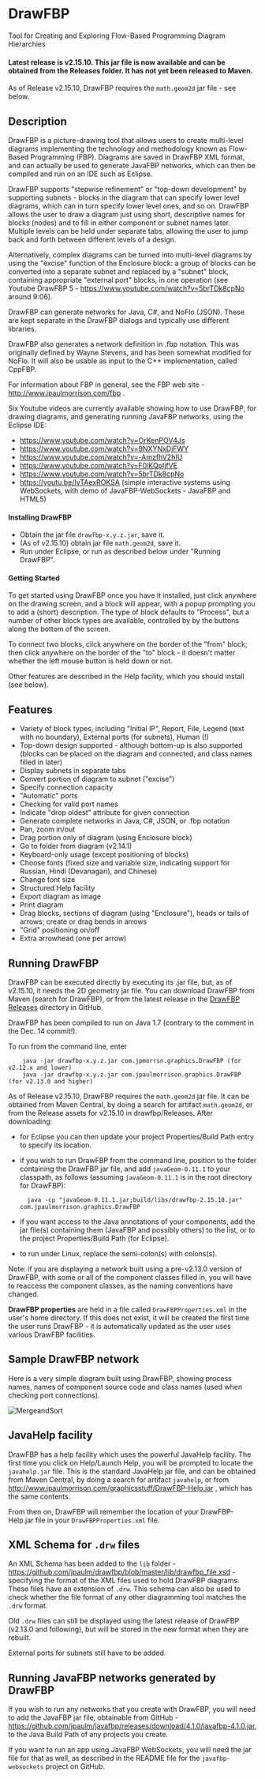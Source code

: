 DrawFBP
=======

Tool for Creating and Exploring Flow-Based Programming Diagram Hierarchies

#### Latest release is v2.15.10.  This jar file is now available and can be obtained from the Releases folder.  It has not yet been released to Maven.

As of Release v2.15.10, DrawFBP requires the `math.geom2d` jar file - see below.

Description
-----------

DrawFBP is a picture-drawing tool that allows users to create multi-level diagrams implementing the technology and methodology known as Flow-Based Programming (FBP).  Diagrams are saved in DrawFBP XML format, and can actually be used to generate JavaFBP networks, which can then be compiled and run on an IDE such as Eclipse.

DrawFBP supports "stepwise refinement" or "top-down development" by supporting subnets - blocks in the diagram that can specify lower level diagrams, which can in turn specify lower level ones, and so on.  DrawFBP allows the user to draw a diagram just using short, descriptive names for blocks (nodes) and to fill in either component or subnet names later.  Multiple levels can be held under separate tabs, allowing the user to jump back and forth between different levels of a design.

Alternatively, complex diagrams can be turned into multi-level diagrams by using the "excise" function of the Enclosure block: a group of blocks can be converted into a separate subnet and replaced by a "subnet" block, containing appropriate "external port" blocks, in one operation (see Youtube DrawFBP 5 - https://www.youtube.com/watch?v=5brTDk8cpNo around 9:06).  

DrawFBP can generate networks for Java, C#, and NoFlo (JSON).  These are kept separate in the DrawFBP dialogs and typically use different libraries.

DrawFBP also generates a network definition in .fbp notation.  This was originally defined by Wayne Stevens, and has been somewhat modified for NoFlo.  It will also be usable as input to the C++ implementation, called CppFBP. 

For information about FBP in general, see the FBP web site - http://www.jpaulmorrison.com/fbp . 

Six Youtube videos are currently available showing how to use DrawFBP, for drawing diagrams, and generating running JavaFBP networks, using the Eclipse IDE:

- https://www.youtube.com/watch?v=OrKenPOV4Js
- https://www.youtube.com/watch?v=9NXYNxDjFWY
- https://www.youtube.com/watch?v=-AmzfhV2hIU
- https://www.youtube.com/watch?v=F0lKQpIjfVE
- https://www.youtube.com/watch?v=5brTDk8cpNo
- https://youtu.be/IvTAexROKSA  (simple interactive systems using WebSockets, with demo of JavaFBP-WebSockets - JavaFBP and HTML5)

#### Installing DrawFBP

- Obtain the jar file `drawfbp-x.y.z.jar`, save it.
- (As of v2.15.10) obtain jar file `math.geom2d`, save it.
- Run under Eclipse, or run as described below under "Running DrawFBP".

#### Getting Started

To get started using DrawFBP once you have it installed, just click anywhere on the drawing screen, and a block will appear, with a popup prompting you to add a (short) description.  The type of block defaults to "Process", but a number of other block types are available, controlled by by the buttons along the bottom of the screen.

To connect two blocks, click anywhere on the border of the "from" block; then click anywhere on the border of the "to" block - it doesn't matter whether the left mouse button is held down or not. 

Other features are described in the Help facility, which you should install (see below).


Features
----

- Variety of block types, including "Initial IP", Report, File, Legend (text with no boundary), External ports (for subnets), Human (!)
- Top-down design supported - although bottom-up is also supported (blocks can be placed on the diagram and connected, and class names filled in later)
- Display subnets in separate tabs
- Convert portion of diagram to subnet ("excise")
- Specify connection capacity
- "Automatic" ports
- Checking for valid port names
- Indicate "drop oldest" attribute for given connection
- Generate complete networks in Java, C#, JSON, or .fbp notation
- Pan, zoom in/out
- Drag portion only of diagram (using Enclosure block)
- Go to folder from diagram (v2.14.1)
- Keyboard-only usage (except positioning of blocks)
- Choose fonts (fixed size and variable size, indicating support for Russian, Hindi (Devanagari), and Chinese)
- Change font size 
- Structured Help facility
- Export diagram as image
- Print diagram
- Drag blocks, sections of diagram (using "Enclosure"), heads or tails of arrows; create or drag bends in arrows
- "Grid" positioning on/off
- Extra arrowhead (one per arrow)


Running DrawFBP
----

DrawFBP can be executed directly by executing its .jar file, but, as of v2.15.10, it needs the 2D geometry jar file.  You can download DrawFBP from Maven (search for DrawFBP), or from the latest release in the <a href="https://github.com/jpaulm/drawfbp/releases">DrawFBP Releases</a> directory in GitHub. 

DrawFBP has been compiled to run on Java 1.7 (contrary to the comment in the Dec. 14 commit!).

To run from the command line, enter 

        java -jar drawfbp-x.y.z.jar com.jpmorrsn.graphics.DrawFBP (for v2.12.x and lower)
        java -jar drawfbp-x.y.z.jar com.jpaulmorrison.graphics.DrawFBP (for v2.13.0 and higher)

As of Release v2.15.10, DrawFBP requires the `math.geom2d` jar file.  It can be obtained from Maven Central, by doing a search for artifact `math.geom2d`, or from the Release assets for v2.15.10 in drawfbp/Releases.  After downloading:

- for Eclipse you can then update your project Properties/Build Path entry to specify its location.

- if you wish to run DrawFBP from the command line, position to the folder containing the DrawFBP jar file, and add `javaGeom-0.11.1` to your classpath, as follows (assuming `javaGeom-0.11.1` is in the root directory for DrawFBP):    

        java -cp "javaGeom-0.11.1.jar;build/libs/drawfbp-2.15.10.jar" com.jpaulmorrison.graphics.DrawFBP
        
- if you want access to the Java annotations of your components, add the jar file(s) containing them (JavaFBP and possibly others) to the list, or to the project Properties/Build Path (for Eclipse). 

- to run under Linux, replace the semi-colon(s) with colons(s).        
    
Note: if you are displaying a network built using a pre-v2.13.0 version of DrawFBP, with some or all of the component classes filled in, you will have to reaccess the component classes, as the naming conventions have changed.

**DrawFBP properties** are held in a file called <code>DrawFBPProperties.xml</code> in the user's home directory.  If this does not exist, it will be created the first time the user runs DrawFBP - it is automatically updated as the user uses various DrawFBP facilities.

Sample DrawFBP network
---

Here is a very simple diagram built using DrawFBP, showing process names, names of component source code and class names (used when checking port connections).

![MergeandSort](https://github.com/jpaulm/drawfbp/blob/master/docs/MergeandSort.png "Simple Network Diagram")

JavaHelp facility
---

DrawFBP has a help facility which uses the powerful JavaHelp facility.  The first time you click on Help/Launch Help, you will be prompted to locate the `javahelp.jar` file.  This is the standard JavaHelp jar file, and can be obtained from Maven Central, by doing a search for artifact `javahelp`, or from http://www.jpaulmorrison.com/graphicsstuff/DrawFBP-Help.jar , which has the same contents.

From then on, DrawFBP will remember the location of your DrawFBP-Help.jar file in your `DrawFBPProperties.xml` file.

XML Schema for `.drw` files
---

An XML Schema has been added to the `lib` folder - https://github.com/jpaulm/drawfbp/blob/master/lib/drawfbp_file.xsd - specifying the format of the XML files used to hold DrawFBP diagrams. These files have an extension of `.drw`.  This schema can also be used to check whether the file format of any other diagramming tool matches the `.drw` format.

Old `.drw` files can still be displayed using the latest release of DrawFBP (v2.13.0 and following), but will be stored in the new format when they are rebuilt.

External ports for subnets still have to be added.

Running JavaFBP networks generated by DrawFBP
---

If you wish to run any networks that you create with DrawFBP, you will need to add the JavaFBP jar file, obtainable from GitHub -  https://github.com/jpaulm/javafbp/releases/download/4.1.0/javafbp-4.1.0.jar, to the Java Build Path of any projects you create. 

If you want to run an app using JavaFBP WebSockets, you will need the jar file for that as well, as described in the README file for the `javafbp-websockets` project on GitHub.

